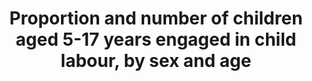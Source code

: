---
comments_and_limitations: The USG SDG 8 Subgroup has not identifed a data source for
  this indicator.
data_non_statistical: true
date_metadata_updated: '2017-10-20'
goal_meta_link: http://unstats.un.org/sdgs/files/metadata-compilation/Metadata-Goal-8.pdf
graph: null
graph_title: Proportion and number of children aged 5-17 years engaged in child labour,
  by sex and age
graph_type: null
has_metadata: true
indicator: 8.7.1
indicator_definition: "From ILO: The term child labour reflects the engagement of\
  \ children in prohibited work and, more generally, in types of work to be eliminated\
  \ as socially and morally undesirable as guided by national legislation, the ILO\
  \ Minimum Age Convention, 1973 (No. 138), and the Worst Forms of Child Labour Convention,\
  \ 1999 (No. 182), their respective supplementing Recommendations (Nos 146 and 190),\
  \ and the United Nations Convention on the Rights of the Child. The statistical\
  \ measurement framework for child labour is structured around (i) the age of the\
  \ child; (ii) the productive activities by the child, including their nature and\
  \ the conditions under which these are performed, and the duration of engagement\
  \ by the child in such activities. For the purpose of statistical measurement, children\
  \ engaged in child labour include all persons aged 5 to 17 years who, during a specified\
  \ time period, were engaged in one or more of the following categories of activities:\
  \ \t(a) worst forms of child labour, (as described in paragraphs 17'30, 18th ICLS\
  \ resolution); \t(b) employment below the minimum age, (as described in paragraphs\
  \ 32 and 33 of the 18th ICLS resolution); and \t(c) hazardous unpaid household services,\
  \ (as described in paragraphs 36 and 37 of the 18th ICLS resolution), applicable\
  \ where the general production boundary is used as the measurement framework.  From\
  \ UNICEF:  This indicator provides the proportion of children aged 5-17 years who\
  \ are engaged in child labour. It is calculated by dividing the number of children\
  \ aged 5-17 years who are reported to have been engaged in child labour in the past\
  \ week by the total number of children aged 5-17 in the population."
indicator_name: Proportion and number of children aged 5-17 years engaged in child
  labour, by sex and age
indicator_sort_order: 08-07-01
indicator_variable: null
layout: indicator
national_geographical_coverage: United States
permalink: /8-7-1/
published: true
rationale_interpretation: "From ILO: \nTo monitor the progress against the target\
  \ 8.7. Indicator is straightforward to interpret, as it gives the headcount of child\
  \ labourers at national, regional and global levels. \n\n From UNICEF: \n Children\
  \ around the world are routinely engaged in paid and unpaid forms of work that are\
  \ not harmful to them. However, children are considered to be involved in child\
  \ labour when they are either too young to work or are involved in activities harmful\
  \ to their health and development. Children's involvement in hazardous work can\
  \ compromise their physical, mental, social and educational development. \nThe issue\
  \ of child labour is guided by three main international conventions: ILO Convention\
  \ No. 138 concerning minimum age for admission to employment and Recommendation\
  \ No. 146 (1973); ILO Convention No. 182 concerning the prohibition and immediate\
  \ action for the elimination of the worst forms of child labour and Recommendation\
  \ No. 190 (1999); and the United Nations Convention on the Rights of the Child (Article\
  \ 32), including its Optional Protocol on the sale of children, child prostitution\
  \ and child pornography. These conventions frame the concept of child labour and\
  \ form the basis for child labour legislation enacted by countries that are signatories.\
  \ \nAs per the 2008 Resolution concerning Statistics of Child Labour, the operation\
  \ definition of child labour is based on number of hours spent working and working\
  \ conditions, and encompasses both engagement in economic activities as well as\
  \ household chores."
reporting_status: notstarted
sdg_goal: 8
source_active_1: true
source_notes_1: null
source_title_1: null
target: Take immediate and effective measures to eradicate forced labour, end modern
  slavery and human trafficking and secure the prohibition and elimination of the
  worst forms of child labour, including recruitment and use of child soldiers, and
  by 2025 end child labour in all its forms.
target_id: '8.7'
title: Proportion and number of children aged 5-17 years engaged in child labour,
  by sex and age
un_custodial_agency: ILO, UNICEF
un_designated_tier: '2'
variable_description: null
variable_notes: null
---